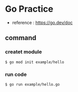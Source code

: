# Go Practice

- reference : https://go.dev/doc

## command

### createt module

```
$ go mod init example/hello
```

### run code

```
$ go run example/hello.go
```
